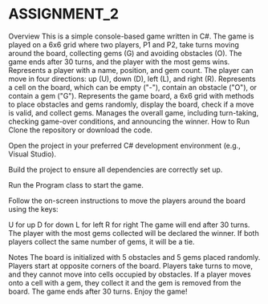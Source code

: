 # ASSIGNMENT_2
 Overview
This is a simple console-based game written in C#. The game is played on a 6x6 grid where two players, P1 and P2, take turns moving around the board, collecting gems (G) and avoiding obstacles (O). The game ends after 30 turns, and the player with the most gems wins.
Represents a player with a name, position, and gem count. The player can move in four directions: up (U), down (D), left (L), and right (R).
Represents a cell on the board, which can be empty ("-"), contain an obstacle ("O"), or contain a gem ("G").
Represents the game board, a 6x6 grid with methods to place obstacles and gems randomly, display the board, check if a move is valid, and collect gems.
Manages the overall game, including turn-taking, checking game-over conditions, and announcing the winner.
How to Run
Clone the repository or download the code.

Open the project in your preferred C# development environment (e.g., Visual Studio).

Build the project to ensure all dependencies are correctly set up.

Run the Program class to start the game.

Follow the on-screen instructions to move the players around the board using the keys:

U for up
D for down
L for left
R for right
The game will end after 30 turns. The player with the most gems collected will be declared the winner. If both players collect the same number of gems, it will be a tie.

Notes
The board is initialized with 5 obstacles and 5 gems placed randomly.
Players start at opposite corners of the board.
Players take turns to move, and they cannot move into cells occupied by obstacles.
If a player moves onto a cell with a gem, they collect it and the gem is removed from the board.
The game ends after 30 turns.
Enjoy the game!
